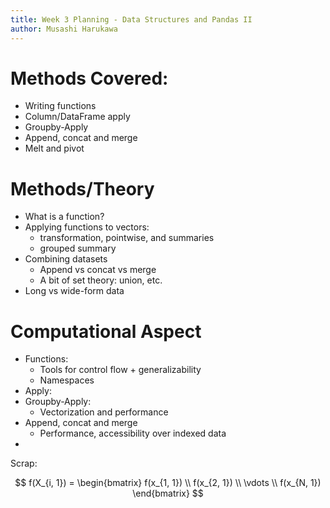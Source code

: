 ```yaml
---
title: Week 3 Planning - Data Structures and Pandas II
author: Musashi Harukawa
---
```


<!-- # From the Syllabus

**Learning Aims**:

1. Writing Python functions
2. Vectorize with `apply`
3. Split-apply-combine with `groupby`
4. Working with datetime data

The third week builds on students' knowledge of `pandas`, introducing two key tools in data analysis: `apply` and `groupby`. Students will also learn how to write functions and be introduced to the idea of namespaces.

By the end of this week, students should have a sufficient grounding in handling tabular data with base Python and `pandas` to deal with most data cleaning and reshaping tasks they use in their own research.

# Lecture Structure

- Recap from last week
    - Series and DataFrames
    - Slicing and Indexing
    - Summary functions
- Writing functions
    - We want to be able to apply any summary function
    - How to write functions in Python
        - `def`
        - inputs and outputs
        - naming conventions
        - Extra: `lambda` functions
    - Aside: when to use functions (if you find yourself copy pasting code and editing, then use a function).
- pandas `apply`
    - `pd.Series.apply`
    - `pd.DataFrame.apply`
    - `apply` vs `itertuples` or `iterrows`
- Split-apply-combine
    - Frequent use case: apply function to groups within the data. For example, get a per-state average.
    - Diagrammatic explanation
    - A few examples
    - The issue with multi-indexes, the easy fix.
- Working with datetime data (is a nightmare)
    - The nightmare of datetimes
    - `strptime` and `strftime`
    - python native `datetime`, pandas `Timestamp` and numpy `datetime64`
    - `pd.Series.dt` functions, and how they can be used with `groupby` -->

# Methods Covered:

- Writing functions
- Column/DataFrame apply
- Groupby-Apply
- Append, concat and merge
- Melt and pivot

# Methods/Theory

- What is a function?
- Applying functions to vectors:
    - transformation, pointwise, and summaries
    - grouped summary
- Combining datasets
    - Append vs concat vs merge
    - A bit of set theory: union, etc.
- Long vs wide-form data


# Computational Aspect

- Functions:
    - Tools for control flow + generalizability
    - Namespaces
- Apply:
- Groupby-Apply:
    - Vectorization and performance
- Append, concat and merge
    - Performance, accessibility over indexed data
-


Scrap:

$$
f(X_{i, 1}) = \begin{bmatrix}
                    f(x_{1, 1}) \\
                    f(x_{2, 1}) \\
                    \vdots \\
                    f(x_{N, 1})
                \end{bmatrix}
$$
